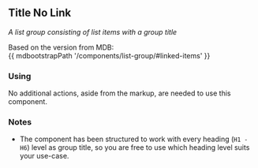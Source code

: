 ## Title No Link

*A list group consisting of list items with a group title*

Based on the version from MDB:<br>
{{ mdbootstrapPath '/components/list-group/#linked-items' }}

### Using

No additional actions, aside from the markup, are needed to use this component.

### Notes

* The component has been structured to work with every heading (`H1 - H6`) level as group title, so you are free to use which heading level suits your use-case.
